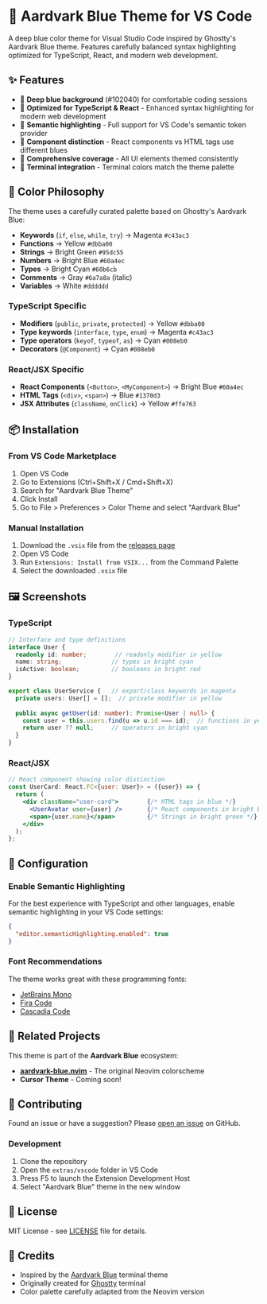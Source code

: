 # 🦫 Aardvark Blue Theme for VS Code

A deep blue color theme for Visual Studio Code inspired by Ghostty's Aardvark Blue theme. Features carefully balanced syntax highlighting optimized for TypeScript, React, and modern web development.

## ✨ Features

- 🎨 **Deep blue background** (#102040) for comfortable coding sessions
- 🌟 **Optimized for TypeScript & React** - Enhanced syntax highlighting for modern web development
- 🎯 **Semantic highlighting** - Full support for VS Code's semantic token provider
- 💙 **Component distinction** - React components vs HTML tags use different blues
- 🔧 **Comprehensive coverage** - All UI elements themed consistently
- 📱 **Terminal integration** - Terminal colors match the theme palette

## 🎨 Color Philosophy

The theme uses a carefully curated palette based on Ghostty's Aardvark Blue:

- **Keywords** (`if`, `else`, `while`, `try`) → Magenta `#c43ac3`
- **Functions** → Yellow `#dbba00`
- **Strings** → Bright Green `#95dc55`
- **Numbers** → Bright Blue `#60a4ec`
- **Types** → Bright Cyan `#60b6cb`
- **Comments** → Gray `#6a7a8a` (italic)
- **Variables** → White `#dddddd`

### TypeScript Specific

- **Modifiers** (`public`, `private`, `protected`) → Yellow `#dbba00`
- **Type keywords** (`interface`, `type`, `enum`) → Magenta `#c43ac3`
- **Type operators** (`keyof`, `typeof`, `as`) → Cyan `#008eb0`
- **Decorators** (`@Component`) → Cyan `#008eb0`

### React/JSX Specific

- **React Components** (`<Button>`, `<MyComponent>`) → Bright Blue `#60a4ec`
- **HTML Tags** (`<div>`, `<span>`) → Blue `#1370d3`
- **JSX Attributes** (`className`, `onClick`) → Yellow `#ffe763`

## 📦 Installation

### From VS Code Marketplace

1. Open VS Code
2. Go to Extensions (Ctrl+Shift+X / Cmd+Shift+X)
3. Search for "Aardvark Blue Theme"
4. Click Install
5. Go to File > Preferences > Color Theme and select "Aardvark Blue"

### Manual Installation

1. Download the `.vsix` file from the [releases page](https://github.com/sehyunchung/aardvark-blue.nvim/releases)
2. Open VS Code
3. Run `Extensions: Install from VSIX...` from the Command Palette
4. Select the downloaded `.vsix` file

## 🖼️ Screenshots

### TypeScript

```typescript
// Interface and type definitions
interface User {
  readonly id: number;        // readonly modifier in yellow
  name: string;              // types in bright cyan
  isActive: boolean;         // booleans in bright red
}

export class UserService {   // export/class keywords in magenta
  private users: User[] = [];  // private modifier in yellow
  
  public async getUser(id: number): Promise<User | null> {
    const user = this.users.find(u => u.id === id);  // functions in yellow
    return user ?? null;     // operators in bright cyan
  }
}
```

### React/JSX

```jsx
// React component showing color distinction
const UserCard: React.FC<{user: User}> = ({user}) => {
  return (
    <div className="user-card">        {/* HTML tags in blue */}
      <UserAvatar user={user} />       {/* React components in bright blue */}
      <span>{user.name}</span>         {/* Strings in bright green */}
    </div>
  );
};
```

## 🔧 Configuration

### Enable Semantic Highlighting

For the best experience with TypeScript and other languages, enable semantic highlighting in your VS Code settings:

```json
{
  "editor.semanticHighlighting.enabled": true
}
```

### Font Recommendations

The theme works great with these programming fonts:

- [JetBrains Mono](https://www.jetbrains.com/lp/mono/)
- [Fira Code](https://github.com/tonsky/FiraCode)
- [Cascadia Code](https://github.com/microsoft/cascadia-code)

## 🚀 Related Projects

This theme is part of the **Aardvark Blue** ecosystem:

- **[aardvark-blue.nvim](https://github.com/sehyunchung/aardvark-blue.nvim)** - The original Neovim colorscheme
- **Cursor Theme** - Coming soon!

## 🤝 Contributing

Found an issue or have a suggestion? Please [open an issue](https://github.com/sehyunchung/aardvark-blue.nvim/issues) on GitHub.

### Development

1. Clone the repository
2. Open the `extras/vscode` folder in VS Code
3. Press F5 to launch the Extension Development Host
4. Select "Aardvark Blue" theme in the new window

## 📄 License

MIT License - see [LICENSE](../../LICENSE) file for details.

## 🙏 Credits

- Inspired by the [Aardvark Blue](https://github.com/mbadolato/iTerm2-Color-Schemes) terminal theme
- Originally created for [Ghostty](https://ghostty.org/) terminal
- Color palette carefully adapted from the Neovim version
